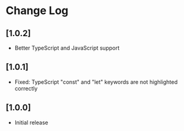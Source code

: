 # Change Log

## [1.0.2]

- Better TypeScript and JavaScript support

## [1.0.1]

- Fixed: TypeScript "const" and "let" keywords are not highlighted correctly

## [1.0.0]

- Initial release
